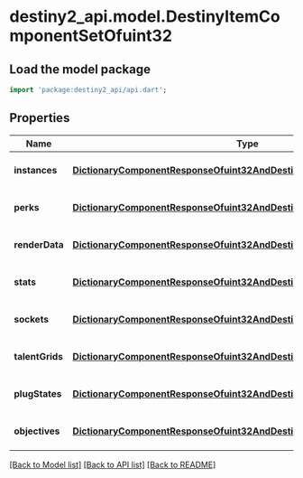 # destiny2_api.model.DestinyItemComponentSetOfuint32

## Load the model package
```dart
import 'package:destiny2_api/api.dart';
```

## Properties
Name | Type | Description | Notes
------------ | ------------- | ------------- | -------------
**instances** | [**DictionaryComponentResponseOfuint32AndDestinyItemInstanceComponent**](DictionaryComponentResponseOfuint32AndDestinyItemInstanceComponent.md) |  | [optional] [default to null]
**perks** | [**DictionaryComponentResponseOfuint32AndDestinyItemPerksComponent**](DictionaryComponentResponseOfuint32AndDestinyItemPerksComponent.md) |  | [optional] [default to null]
**renderData** | [**DictionaryComponentResponseOfuint32AndDestinyItemRenderComponent**](DictionaryComponentResponseOfuint32AndDestinyItemRenderComponent.md) |  | [optional] [default to null]
**stats** | [**DictionaryComponentResponseOfuint32AndDestinyItemStatsComponent**](DictionaryComponentResponseOfuint32AndDestinyItemStatsComponent.md) |  | [optional] [default to null]
**sockets** | [**DictionaryComponentResponseOfuint32AndDestinyItemSocketsComponent**](DictionaryComponentResponseOfuint32AndDestinyItemSocketsComponent.md) |  | [optional] [default to null]
**talentGrids** | [**DictionaryComponentResponseOfuint32AndDestinyItemTalentGridComponent**](DictionaryComponentResponseOfuint32AndDestinyItemTalentGridComponent.md) |  | [optional] [default to null]
**plugStates** | [**DictionaryComponentResponseOfuint32AndDestinyItemPlugComponent**](DictionaryComponentResponseOfuint32AndDestinyItemPlugComponent.md) |  | [optional] [default to null]
**objectives** | [**DictionaryComponentResponseOfuint32AndDestinyItemObjectivesComponent**](DictionaryComponentResponseOfuint32AndDestinyItemObjectivesComponent.md) |  | [optional] [default to null]

[[Back to Model list]](../README.md#documentation-for-models) [[Back to API list]](../README.md#documentation-for-api-endpoints) [[Back to README]](../README.md)


